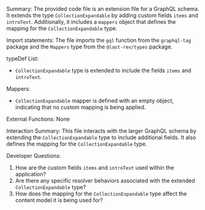 Summary:
The provided code file is an extension file for a GraphQL schema. It extends the type `CollectionExpandable` by adding custom fields `items` and `introText`. Additionally, it includes a `mappers` object that defines the mapping for the `CollectionExpandable` type.

Import statements:
The file imports the `gql` function from the `graphql-tag` package and the `Mappers` type from the `@last-rev/types` package.

typeDef List:
- `CollectionExpandable` type is extended to include the fields `items` and `introText`.

Mappers:
- `CollectionExpandable` mapper is defined with an empty object, indicating that no custom mapping is being applied.

External Functions:
None

Interaction Summary:
This file interacts with the larger GraphQL schema by extending the `CollectionExpandable` type to include additional fields. It also defines the mapping for the `CollectionExpandable` type.

Developer Questions:
1. How are the custom fields `items` and `introText` used within the application?
2. Are there any specific resolver behaviors associated with the extended `CollectionExpandable` type?
3. How does the mapping for the `CollectionExpandable` type affect the content model it is being used for?
